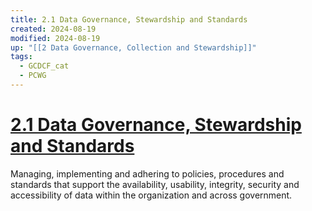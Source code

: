```yaml
---
title: 2.1 Data Governance, Stewardship and Standards
created: 2024-08-19
modified: 2024-08-19
up: "[[2 Data Governance, Collection and Stewardship]]"
tags:
  - GCDCF_cat
  - PCWG
---
```

# [2.1 Data Governance, Stewardship and Standards](2.1%20Data%20Governance,%20Stewardship%20and%20Standards.md)

Managing, implementing and adhering to policies, procedures and standards that support the availability, usability, integrity, security and accessibility of data within the organization and across government.
